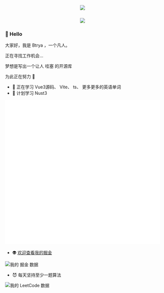 <!-- 动态打字效果 -->
<h1 align="center">
   <img src="https://readme-typing-svg.herokuapp.com/?lines=%22Hi%2C%20There!%22;Welcome%20To%20Btrya%27s%20Page!&center=true&size=27">
</h1>

<!-- 贪吃蛇绿点 -->
<div align="center"><img src="https://cdn.jsdelivr.net/gh/sun0225SUN/sun0225SUN/contribution-snake/github-contribution-grid-snake.svg" /></div>

### 👋 Hello 

大家好，我是 Btrya ，一个凡人。

正在寻找工作机会...

梦想是写出一个让人 哇塞 的开源库

为此正在努力 💪

- 🌱 正在学习 Vue3源码、 Vite、 ts、 更多更多的英语单词
- 🤔 计划学习 Nust3

![Metrics](/github-metrics.svg)

- 👽 [欢迎查看我的掘金](https://juejin.cn/user/1591748568048941)

![我的 掘金 数据](https://stats.justsong.cn/api/juejin?id=1591748568048941&theme=dark)

- 😈 每天坚持至少一题算法

![我的 LeetCode 数据](https://stats.justsong.cn/api/leetcode/?username=Btrya&cn=true&theme=dark)
